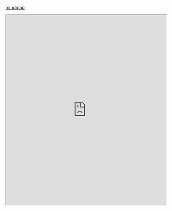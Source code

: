 [mindmap](https://aburossi.github.io/mindmaps/keinlohn)


<iframe width="100%" height="600" src="https://aburossi.github.io/mindmaps/keinlohn.html" allowfullscreen allow="geolocation *; autoplay; encrypted-media"></iframe>

